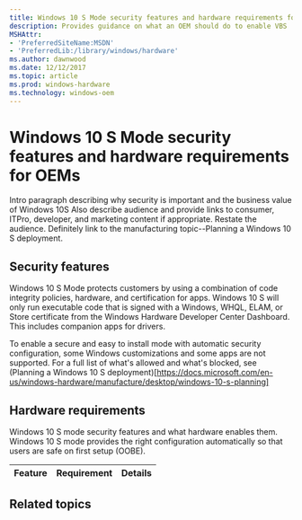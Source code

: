 ```yaml
---
title: Windows 10 S Mode security features and hardware requirements for OEMs
description: Provides guidance on what an OEM should do to enable VBS
MSHAttr:
- 'PreferredSiteName:MSDN'
- 'PreferredLib:/library/windows/hardware'
ms.author: dawnwood
ms.date: 12/12/2017
ms.topic: article
ms.prod: windows-hardware
ms.technology: windows-oem
---
```


# Windows 10 S Mode security features and hardware requirements for OEMs
Intro paragraph describing why security is important and the business value of Windows 10S
Also describe audience and provide links to consumer, ITPro, developer, and marketing content if appropriate. Restate the audience. Definitely link to the manufacturing topic--Planning a Windows 10 S deployment.

## Security features 
Windows 10 S Mode protects customers by using a combination of code integrity policies,  hardware, and certification for apps. Windows 10 S will only run executable code that is signed with a Windows, WHQL, ELAM, or Store certificate from the Windows Hardware Developer Center Dashboard. This includes companion apps for drivers.

To enable a secure and easy to install mode with automatic security configuration, some Windows customizations and some apps are not supported. For a full list of what's allowed and what's blocked, see (Planning a Windows 10 S deployment)[https://docs.microsoft.com/en-us/windows-hardware/manufacture/desktop/windows-10-s-planning]
## Hardware requirements
Windows 10 S mode security features and what hardware enables them. Windows 10 S mode provides the right configuration automatically so that users are safe on first setup (OOBE).

| Feature | Requirement | Details |
|---------|------------|----------|

## Related topics

